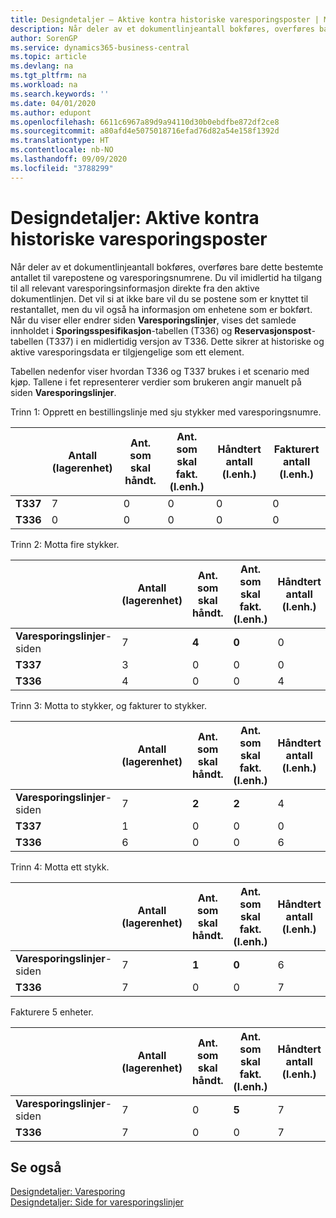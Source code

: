 ```yaml
---
title: Designdetaljer – Aktive kontra historiske varesporingsposter | Microsoft-dokumentasjon
description: Når deler av et dokumentlinjeantall bokføres, overføres bare dette bestemte antallet til varepostene og varesporingsnumrene. Du vil imidlertid ha tilgang til all relevant varesporingsinformasjon direkte fra den aktive dokumentlinjen. Det vil si at ikke bare vil du se postene som er knyttet til restantallet, men du vil også ha informasjon om enhetene som er bokført. Når du viser eller endrer siden **Varesporingslinjer**, vises det samlede innholdet i **Sporingsspesifikasjon**-tabellen (T336) og **Reservasjonspost**-tabellen (T337) i en midlertidig versjon av T336. Dette sikrer at historiske og aktive varesporingsdata er tilgjengelige som ett element.
author: SorenGP
ms.service: dynamics365-business-central
ms.topic: article
ms.devlang: na
ms.tgt_pltfrm: na
ms.workload: na
ms.search.keywords: ''
ms.date: 04/01/2020
ms.author: edupont
ms.openlocfilehash: 6611c6967a89d9a94110d30b0ebdfbe872df2ce8
ms.sourcegitcommit: a80afd4e5075018716efad76d82a54e158f1392d
ms.translationtype: HT
ms.contentlocale: nb-NO
ms.lasthandoff: 09/09/2020
ms.locfileid: "3788299"
---
```

# <a name="design-details-active-versus-historic-item-tracking-entries"></a>Designdetaljer: Aktive kontra historiske varesporingsposter
Når deler av et dokumentlinjeantall bokføres, overføres bare dette bestemte antallet til varepostene og varesporingsnumrene. Du vil imidlertid ha tilgang til all relevant varesporingsinformasjon direkte fra den aktive dokumentlinjen. Det vil si at ikke bare vil du se postene som er knyttet til restantallet, men du vil også ha informasjon om enhetene som er bokført. Når du viser eller endrer siden **Varesporingslinjer**, vises det samlede innholdet i **Sporingsspesifikasjon**-tabellen (T336) og **Reservasjonspost**-tabellen (T337) i en midlertidig versjon av T336. Dette sikrer at historiske og aktive varesporingsdata er tilgjengelige som ett element.  

 Tabellen nedenfor viser hvordan T336 og T337 brukes i et scenario med kjøp. Tallene i fet representerer verdier som brukeren angir manuelt på siden **Varesporingslinjer**.  

 Trinn 1: Opprett en bestillingslinje med sju stykker med varesporingsnumre.  

||**Antall (lagerenhet)**|**Ant. som skal håndt.**|**Ant. som skal fakt. (l.enh.)**|**Håndtert antall (l.enh.)**|**Fakturert antall (l.enh.)**|  
|-|----------------------------------------------|--------------------------------------------|------------------------------------------------------|-------------------------------------------------------|--------------------------------------------------------|  
|**T337**|7|0|0|0|0|  
|**T336**|0|0|0|0|0|  

 Trinn 2: Motta fire stykker.  

||**Antall (lagerenhet)**|**Ant. som skal håndt.**|**Ant. som skal fakt. (l.enh.)**|**Håndtert antall (l.enh.)**|**Fakturert antall (l.enh.)**|  
|-|----------------------------------------------|--------------------------------------------|------------------------------------------------------|-------------------------------------------------------|--------------------------------------------------------|  
|**Varesporingslinjer**-siden|7|**4**|**0**|0|0|  
|**T337**|3|0|0|0|0|  
|**T336**|4|0|0|4|0|  

 Trinn 3: Motta to stykker, og fakturer to stykker.  

||**Antall (lagerenhet)**|**Ant. som skal håndt.**|**Ant. som skal fakt. (l.enh.)**|**Håndtert antall (l.enh.)**|**Fakturert antall (l.enh.)**|  
|-|----------------------------------------------|--------------------------------------------|------------------------------------------------------|-------------------------------------------------------|--------------------------------------------------------|  
|**Varesporingslinjer**-siden|7|**2**|**2**|4|0|  
|**T337**|1|0|0|0|0|  
|**T336**|6|0|0|6|2|  

 Trinn 4: Motta ett stykk.  

||**Antall (lagerenhet)**|**Ant. som skal håndt.**|**Ant. som skal fakt. (l.enh.)**|**Håndtert antall (l.enh.)**|**Fakturert antall (l.enh.)**|  
|-|----------------------------------------------|--------------------------------------------|------------------------------------------------------|-------------------------------------------------------|--------------------------------------------------------|  
|**Varesporingslinjer**-siden|7|**1**|**0**|6|2|  
|**T336**|7|0|0|7|2|  

 Fakturere 5 enheter.  

||**Antall (lagerenhet)**|**Ant. som skal håndt.**|**Ant. som skal fakt. (l.enh.)**|**Håndtert antall (l.enh.)**|**Fakturert antall (l.enh.)**|  
|-|----------------------------------------------|--------------------------------------------|------------------------------------------------------|-------------------------------------------------------|--------------------------------------------------------|  
|**Varesporingslinjer**-siden|7|0|**5**|7|2|  
|**T336**|7|0|0|7|7|  

## <a name="see-also"></a>Se også  
 [Designdetaljer: Varesporing](design-details-item-tracking.md)   
 [Designdetaljer: Side for varesporingslinjer](design-details-item-tracking-lines-window.md)

